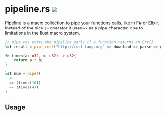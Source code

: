 # pipeline.rs [![](https://travis-ci.org/johannhof/pipeline.rs.svg)](https://travis-ci.org/johannhof/pipeline.rs)

Pipeline is a macro collection to pipe your functions calls, like in F# or Elixir. Instead of the nice `|>` operator it uses `=>` as a pipe character, due to limitations in the Rust macro system. 

```rust
// pipe_res exits the pipeline early if a function returns an Err()
let result = pipe_res!("http://rust-lang.org" => download => parse => get_links)
```

```rust
fn times(a: u32, b: u32) -> u32{
    return a * b;
}

let num = pipe!(
  4
  => (times(10))
  => (times(4))
)
```

## Usage

